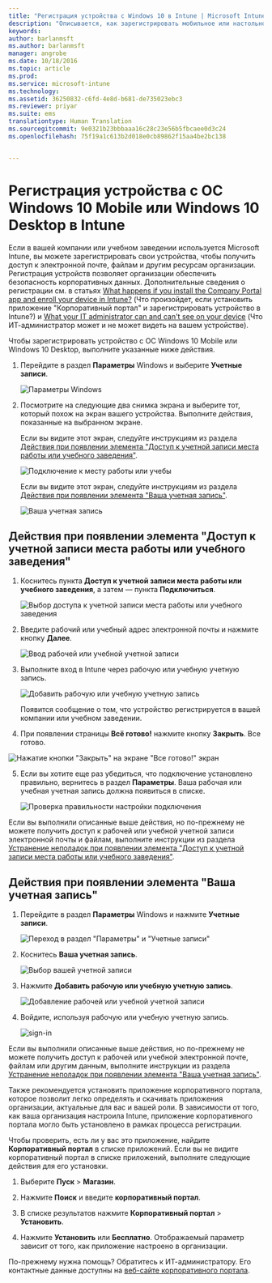 ```yaml
---
title: "Регистрация устройства с Windows 10 в Intune | Microsoft Intune"
description: "Описывается, как зарегистрировать мобильное или настольное устройство с Windows 10 в Intune."
keywords: 
author: barlanmsft
ms.author: barlanmsft
manager: angrobe
ms.date: 10/18/2016
ms.topic: article
ms.prod: 
ms.service: microsoft-intune
ms.technology: 
ms.assetid: 36250832-c6fd-4e8d-b681-de735023ebc3
ms.reviewer: priyar
ms.suite: ems
translationtype: Human Translation
ms.sourcegitcommit: 9e0321b23bbbaaa16c28c23e56b5fbcaee0d3c24
ms.openlocfilehash: 75f19a1c613b2d018e0cb89862f15aa4be2bc138


---
```



# <a name="enroll-your-windows-10-mobile-or-windows-10-desktop-device-in-intune"></a>Регистрация устройства с ОС Windows 10 Mobile или Windows 10 Desktop в Intune

Если в вашей компании или учебном заведении используется Microsoft Intune, вы можете зарегистрировать свои устройства, чтобы получить доступ к электронной почте, файлам и другим ресурсам организации. Регистрация устройств позволяет организации обеспечить безопасность корпоративных данных. Дополнительные сведения о регистрации см. в статьях [What happens if you install the Company Portal app and enroll your device in Intune?](what-happens-if-you-install-the-company-portal-app-and-enroll-your-device-in-intune-windows.md) (Что произойдет, если установить приложение "Корпоративный портал" и зарегистрировать устройство в Intune?) и [What your IT administrator can and can't see on your device](what-can-your-it-administrator-see-when-you-enroll-your-device-in-intune-windows.md) (Что ИТ-администратор может и не может видеть на вашем устройстве).


Чтобы зарегистрировать устройство с ОС Windows 10 Mobile или Windows 10 Desktop, выполните указанные ниже действия.

1.  Перейдите в раздел **Параметры** Windows и выберите **Учетные записи**.

    ![Параметры Windows](./media/w10-enroll-rs1-settings-accounts.png)

2.  Посмотрите на следующие два снимка экрана и выберите тот, который похож на экран вашего устройства. Выполните действия, показанные на выбранном экране.

    Если вы видите этот экран, следуйте инструкциям из раздела [Действия при появлении элемента "Доступ к учетной записи места работы или учебного заведения"](#steps-to-follow-if-you-see-access-work-or-school).

    ![Подключение к месту работы или учебы](./media/w10-enroll-rs1-connect-to-work-or-school.png)

    Если вы видите этот экран, следуйте инструкциям из раздела [Действия при появлении элемента "Ваша учетная запись"](#steps-to-follow-if-you-see-your-account).

    ![Ваша учетная запись](./media/w10-enroll-2-accounts-your-account.png)

## <a name="steps-to-follow-if-you-see-access-work-or-school"></a>Действия при появлении элемента "Доступ к учетной записи места работы или учебного заведения"

1.  Коснитесь пункта **Доступ к учетной записи места работы или учебного заведения**, а затем — пункта **Подключиться**.

    ![Выбор доступа к учетной записи места работы или учебного заведения](./media/w10-enroll-rs1-connect-to-work-or-school.png)

2.  Введите рабочий или учебный адрес электронной почты и нажмите кнопку **Далее**.

    ![Ввод рабочей или учебной учетной записи](./media/w10-enroll-rs1-set-up-work-or-school-account.png)

3. Выполните вход в Intune через рабочую или учебную учетную запись.

    ![Добавить рабочую или учебную учетную запись](./media/w10-enroll-rs1-enter-your-credentials.png)

    Появится сообщение о том, что устройство регистрируется в вашей компании или учебном заведении.

4. При появлении страницы **Всё готово!** нажмите кнопку **Закрыть**. Все готово.

  ![Нажатие кнопки "Закрыть" на экране "Все готово!"  экран](./media/w10-enroll-rs1-youre-all-set.png)

5. Если вы хотите еще раз убедиться, что подключение установлено правильно, вернитесь в раздел **Параметры**. Ваша рабочая или учебная учетная запись должна появиться в списке.

    ![Проверка правильности настройки подключения](./media/w10-enroll-rs1-validate-successful-enrollment.png)

Если вы выполнили описанные выше действия, но по-прежнему не можете получить доступ к рабочей или учебной учетной записи электронной почты и файлам, выполните инструкции из раздела [Устранение неполадок при появлении элемента "Доступ к учетной записи места работы или учебного заведения"](troubleshoot-your-windows-10-device-windows.md#troubleshooting-steps-to-follow-if-you-see-access-work-or-school).


## <a name="steps-to-follow-if-you-see-your-account"></a>Действия при появлении элемента "Ваша учетная запись"

1.  Перейдите в раздел **Параметры** Windows и нажмите **Учетные записи**.

    ![Переход в раздел "Параметры" и "Учетные записи"](./media/W10-enroll-1-settings-accounts.png)

2.  Коснитесь **Ваша учетная запись**.

    ![Выбор вашей учетной записи](./media/W10-enroll-2-accounts-your-account.png)

3.  Нажмите **Добавить рабочую или учебную учетную запись**.

    ![Добавление рабочей или учебной учетной записи](./media/w10-enroll-3-add-work-school-acct.png)

4.  Войдите, используя рабочую или учебную учетную запись.

    ![sign-in](./media/W10-enroll-4-sign-in.png)

Если вы выполнили описанные выше действия, но по-прежнему не можете получить доступ к рабочей или учебной электронной почте, файлам или другим данным, выполните инструкции из раздела [Устранение неполадок при появлении элемента "Ваша учетная запись"](troubleshoot-your-windows-10-device-windows.md#troubleshooting-steps-to-follow-if-you-see-your-account).

Также рекомендуется установить приложение корпоративного портала, которое позволит легко определять и скачивать приложения организации, актуальные для вас и вашей роли. В зависимости от того, как ваша организация настроила Intune, приложение корпоративного портала могло быть установлено в рамках процесса регистрации.

Чтобы проверить, есть ли у вас это приложение, найдите **Корпоративный портал** в списке приложений. Если вы не видите корпоративный портал в списке приложений, выполните следующие действия для его установки.

1.  Выберите **Пуск** &gt; **Магазин**.

2.  Нажмите **Поиск** и введите **корпоративный портал**.

3.  В списке результатов нажмите **Корпоративный портал** &gt; **Установить**.

4.  Нажмите **Установить** или **Бесплатно**. Отображаемый параметр зависит от того, как приложение настроено в организации.

По-прежнему нужна помощь? Обратитесь к ИТ-администратору. Его контактные данные доступны на [веб-сайте корпоративного портала](http://portal.manage.microsoft.com).





<!--HONumber=Oct16_HO1-->


